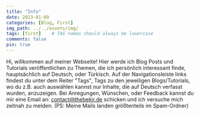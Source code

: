 ```yaml
---
title: "Info"
date: 2023-01-09 
categories: [Blog, First]
img_path: ../../assets/img/
tags: [first]    # TAG names should always be lowercase
comments: false
pin: true
---
```


Hi, willkommen auf meiner Webseite! Hier werde ich Blog Posts und Tutorials veröffentlichen zu Themen, die ich persönlich interessant finde, hauptsächlich auf Deutsch, oder Türkisch. Auf der Navigationsleiste links findest du unter dem Reiter "Tags", Tags zu den jeweiligen Blogs/Tutorials, wo du z.B. auch auswählen kannst nur Inhalte, die auf Deutsch verfasst wurden, anzuzeigen. Bei Anregungen, Wünschen, oder Feedback kannst du mir eine Email an: [contact@thebekir.de](mailto:contact@thebekir.de) schicken und ich versuche mich zeitnah zu melden. (PS: Meine Mails landen größtenteils im Spam-Ordner)

